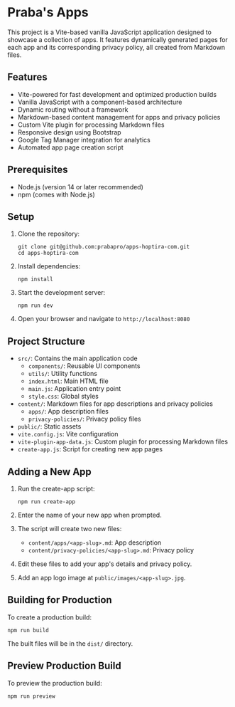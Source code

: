 # Praba's Apps

This project is a Vite-based vanilla JavaScript application designed to showcase a collection of apps. It features dynamically generated pages for each app and its corresponding privacy policy, all created from Markdown files.

## Features

- Vite-powered for fast development and optimized production builds
- Vanilla JavaScript with a component-based architecture
- Dynamic routing without a framework
- Markdown-based content management for apps and privacy policies
- Custom Vite plugin for processing Markdown files
- Responsive design using Bootstrap
- Google Tag Manager integration for analytics
- Automated app page creation script

## Prerequisites

- Node.js (version 14 or later recommended)
- npm (comes with Node.js)

## Setup

1. Clone the repository:

   ```
   git clone git@github.com:prabapro/apps-hoptira-com.git
   cd apps-hoptira-com
   ```

2. Install dependencies:

   ```
   npm install
   ```

3. Start the development server:

   ```
   npm run dev
   ```

4. Open your browser and navigate to `http://localhost:8080`

## Project Structure

- `src/`: Contains the main application code
  - `components/`: Reusable UI components
  - `utils/`: Utility functions
  - `index.html`: Main HTML file
  - `main.js`: Application entry point
  - `style.css`: Global styles
- `content/`: Markdown files for app descriptions and privacy policies
  - `apps/`: App description files
  - `privacy-policies/`: Privacy policy files
- `public/`: Static assets
- `vite.config.js`: Vite configuration
- `vite-plugin-app-data.js`: Custom plugin for processing Markdown files
- `create-app.js`: Script for creating new app pages

## Adding a New App

1. Run the create-app script:

   ```
   npm run create-app
   ```

2. Enter the name of your new app when prompted.

3. The script will create two new files:

   - `content/apps/<app-slug>.md`: App description
   - `content/privacy-policies/<app-slug>.md`: Privacy policy

4. Edit these files to add your app's details and privacy policy.

5. Add an app logo image at `public/images/<app-slug>.jpg`.

## Building for Production

To create a production build:

```
npm run build
```

The built files will be in the `dist/` directory.

## Preview Production Build

To preview the production build:

```
npm run preview
```
